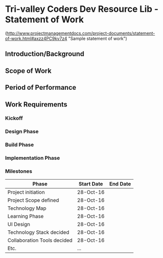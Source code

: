 # Tri-valley Coders Dev Resource Lib - Statement of Work

(http://www.projectmanagementdocs.com/project-documents/statement-of-work.html#axzz4PC9kv7z4 "Sample statement of work")

## Introduction/Background

## Scope of Work

## Period of Performance

## Work Requirements

### Kickoff

### Design Phase

### Build Phase

### Implementation Phase

### Milestones
| Phase              | Start Date | End Date |
| ------------------ | ---------- | -------- |
| Project initiation | 28-Oct-16  |          |
| Project Scope defined | 28-Oct-16  |          |
| Technology Map | 28-Oct-16  |          |
| Learning Phase | 28-Oct-16  |          |
| UI Design | 28-Oct-16  |          |
| Technology Stack decided | 28-Oct-16  |          |
| Collaboration Tools decided | 28-Oct-16  |          |
| Etc. | ...  |          |
